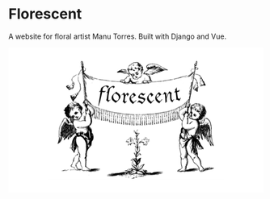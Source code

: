 # Florescent

A website for floral artist Manu Torres. Built with Django and Vue.

![Florescent logo](assets/images/angels.png "Florescent")